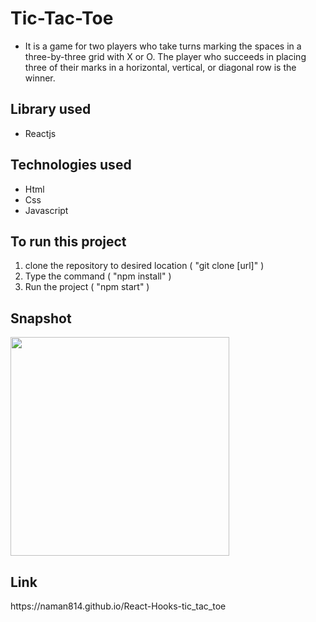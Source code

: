 <b><h1>Tic-Tac-Toe</h1></b> 
<ul>
<li> It is a game for two players who take turns marking the spaces in a three-by-three grid with X or O. The player who succeeds in placing three of their marks in a horizontal, vertical, or diagonal row is the winner. </li>
</ul>
<h2>Library used</h2> 
<ul>
<li> Reactjs </li>
</ul>
<h2>Technologies used</h2>
<ul>
<li> Html </li>
<li> Css </li>
<li> Javascript </li>
</ul>
<h2>To run this project</h2>
<ol>
<li> clone the repository to desired location ( "git clone [url]" ) </li>
<li> Type the command ( "npm install" ) </li>
<li> Run the project ( "npm start" )</li>
</ol>


<h2>Snapshot</h2>

<img src="./Image/snapshot.jpg"  width="350px" height="350px"> 


<h2>Link </h2> https://naman814.github.io/React-Hooks-tic_tac_toe
